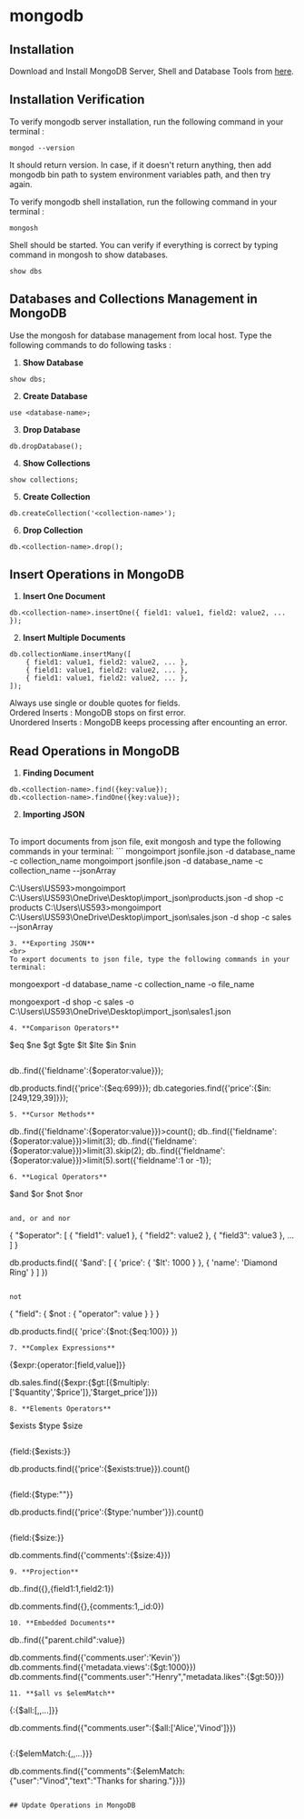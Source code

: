 # mongodb

## Installation 
Download and Install MongoDB Server, Shell and Database Tools from [here](https://www.mongodb.com/try/download/community-edition).

## Installation Verification
To verify mongodb server installation, run the following command in your terminal : 
```
mongod --version
```
It should return version. In case, if it doesn't return anything, then add mongodb bin path to system environment variables path, and then try again.

To verify mongodb shell installation, run the following command in your terminal : 
```
mongosh
```
Shell should be started. You can verify if everything is correct by typing command in mongosh to show databases.
```
show dbs
```

## Databases and Collections Management in MongoDB
Use the mongosh for database management from local host. Type the following commands to do following tasks : 

1. **Show Database** 
```
show dbs;
```
2. **Create Database**
```
use <database-name>;
```
3. **Drop Database**
```
db.dropDatabase();
```
4. **Show Collections**
```
show collections;
```
5. **Create Collection** 
```
db.createCollection('<collection-name>');
```
6. **Drop Collection**
```
db.<collection-name>.drop();
```

## Insert Operations in MongoDB

1. **Insert One Document**
```
db.<collection-name>.insertOne({ field1: value1, field2: value2, ... });
```
2. **Insert Multiple Documents**
```
db.collectionName.insertMany([
    { field1: value1, field2: value2, ... },
    { field1: value1, field2: value2, ... },
    { field1: value1, field2: value2, ... },
]);
```
Always use single or double quotes for fields. 
<br>
Ordered Inserts  : MongoDB stops on first error.
<br>
Unordered Inserts : MongoDB keeps processing after encounting an error.

## Read Operations in MongoDB

1. **Finding Document**
```
db.<collection-name>.find({key:value});
db.<collection-name>.findOne({key:value});
```
2. **Importing JSON**
<br>
To import documents from json file, exit mongosh and type the following commands in your terminal: 
```
mongoimport jsonfile.json -d database_name -c collection_name
mongoimport jsonfile.json -d database_name -c collection_name --jsonArray

C:\Users\US593>mongoimport C:\Users\US593\OneDrive\Desktop\import_json\products.json -d shop -c products
C:\Users\US593>mongoimport C:\Users\US593\OneDrive\Desktop\import_json\sales.json -d shop -c sales --jsonArray
```
3. **Exporting JSON**
<br>
To export documents to json file, type the following commands in your terminal:
```
mongoexport -d database_name -c collection_name -o file_name

mongoexport  -d shop -c sales -o C:\Users\US593\OneDrive\Desktop\import_json\sales1.json
```
4. **Comparison Operators**
```
$eq     $ne     $gt     $gte
$lt     $lte    $in     $nin
```
```
db.<collection-name>.find({'fieldname':{$operator:value}});

db.products.find({'price':{$eq:699}});
db.categories.find({'price':{$in:[249,129,39]}});
```
5. **Cursor Methods**
```
db.<collection-name>.find({'fieldname':{$operator:value}})>count();
db.<collection-name>.find({'fieldname':{$operator:value}})>limit(3);
db.<collection-name>.find({'fieldname':{$operator:value}})>limit(3).skip(2);
db.<collection-name>.find({'fieldname':{$operator:value}})>limit(5).sort({'fieldname':1 or -1}); 
```
6. **Logical Operators**
```
$and        $or         $not        $nor
```

and, or and nor

```
{
  "$operator": [
    { "field1": value1 },
    { "field2": value2 },
    { "field3": value3 },
    ...
  ]
}

db.products.find({
  '$and': [
    { 'price': { '$lt': 1000 } },
    { 'name': 'Diamond Ring' }
  ]
})
```

not

```
{
  "field": {
    $not : { "operator": value }
  }
}

db.products.find({
    'price':{$not:{$eq:100}}
    })
```
7. **Complex Expressions**
```
{$expr:{operator:[field,value]}}
 
db.sales.find({$expr:{$gt:[{$multiply:['$quantity','$price']},'$target_price']}})
```
8. **Elements Operators**
```
$exists     $type     $size
```
```
{field:{$exists:<boolean>}}

db.products.find({'price':{$exists:true}}).count()
```
```
{field:{$type:"<bson-data-type>"}}

db.products.find({'price':{$type:'number'}}).count()
```
```
{field:{$size:<array-length>}}

db.comments.find({'comments':{$size:4}})
```
9. **Projection**
```
db.<collection-name>.find({},{field1:1,field2:1})

db.comments.find({},{comments:1,_id:0})
```
10. **Embedded Documents**
```
db.<collection-name>.find({"parent.child":value})

db.comments.find({'comments.user':'Kevin'})
db.comments.find({'metadata.views':{$gt:1000}})
db.comments.find({"comments.user":"Henry","metadata.likes":{$gt:50}})
```
11. **$all vs $elemMatch**
```
{<field>:{$all:[<value1>,<value2>,...]}}

db.comments.find({"comments.user":{$all:['Alice','Vinod']}})
```
```
{<field>:{$elemMatch:{<query1>,<query2>,...}}}

db.comments.find({"comments":{$elemMatch:{"user":"Vinod","text":"Thanks for sharing."}}})
```

## Update Operations in MongoDB



